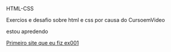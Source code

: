 HTML-CSS
<p>Exercios e desafio sobre html e css por causa do CursoemVideo</p>
<p>estou apredendo </p>
<a href="https://matheusbastosnhoncanse.github.io/html-css/exercios/ex001/html/index.html" target= "_black">Primeiro site que eu fiz ex001</a>
